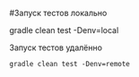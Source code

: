 #Запуск тестов локально

gradle clean test -Denv=local


Запуск тестов удалённо
```shell
gradle clean test -Denv=remote
```
